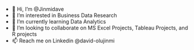 - 👋 Hi, I’m @Jinmidave
- 👀 I’m interested in Business Data Research
- 🌱 I’m currently learning Data Analytics
- 💞️ I’m looking to collaborate on MS Excel Projects, Tableau Projects, and R projects
- 📫 Reach me on Linkedin @david-olujinmi 

<!---
Jinmidave/Jinmidave is a ✨ special ✨ repository because its `README.md` (this file) appears on your GitHub profile.
You can click the Preview link to take a look at your changes.
--->
